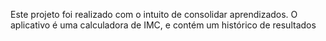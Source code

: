 Este projeto foi realizado com o intuito de consolidar aprendizados. O aplicativo é uma calculadora de IMC, e contém um histórico de resultados
